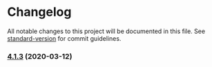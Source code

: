 # Changelog

All notable changes to this project will be documented in this file. See [standard-version](https://github.com/conventional-changelog/standard-version) for commit guidelines.

### [4.1.3](https://github.com/doniseferi/suntimes/compare/v4.1.2...v4.1.3) (2020-03-12)
